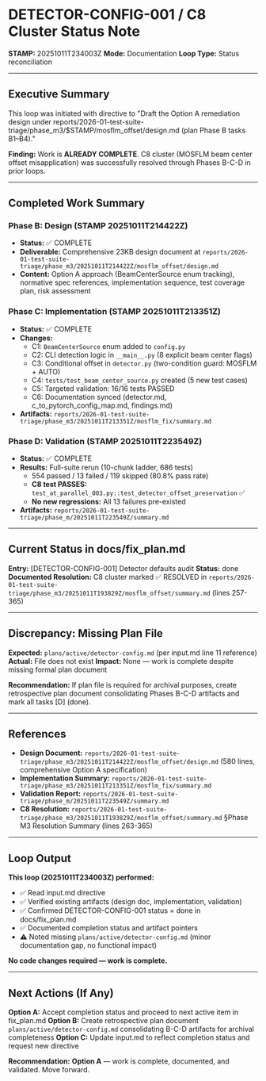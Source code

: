 # DETECTOR-CONFIG-001 / C8 Cluster Status Note

**STAMP:** 20251011T234003Z
**Mode:** Documentation
**Loop Type:** Status reconciliation

---

## Executive Summary

This loop was initiated with directive to "Draft the Option A remediation design under reports/2026-01-test-suite-triage/phase_m3/$STAMP/mosflm_offset/design.md (plan Phase B tasks B1–B4)."

**Finding:** Work is **ALREADY COMPLETE**. C8 cluster (MOSFLM beam center offset misapplication) was successfully resolved through Phases B-C-D in prior loops.

---

## Completed Work Summary

### Phase B: Design (STAMP 20251011T214422Z)
- **Status:** ✅ COMPLETE
- **Deliverable:** Comprehensive 23KB design document at `reports/2026-01-test-suite-triage/phase_m3/20251011T214422Z/mosflm_offset/design.md`
- **Content:** Option A approach (BeamCenterSource enum tracking), normative spec references, implementation sequence, test coverage plan, risk assessment

### Phase C: Implementation (STAMP 20251011T213351Z)
- **Status:** ✅ COMPLETE
- **Changes:**
  - C1: `BeamCenterSource` enum added to `config.py`
  - C2: CLI detection logic in `__main__.py` (8 explicit beam center flags)
  - C3: Conditional offset in `detector.py` (two-condition guard: MOSFLM + AUTO)
  - C4: `tests/test_beam_center_source.py` created (5 new test cases)
  - C5: Targeted validation: 16/16 tests PASSED
  - C6: Documentation synced (detector.md, c_to_pytorch_config_map.md, findings.md)
- **Artifacts:** `reports/2026-01-test-suite-triage/phase_m3/20251011T213351Z/mosflm_fix/summary.md`

### Phase D: Validation (STAMP 20251011T223549Z)
- **Status:** ✅ COMPLETE
- **Results:** Full-suite rerun (10-chunk ladder, 686 tests)
  - 554 passed / 13 failed / 119 skipped (80.8% pass rate)
  - **C8 test PASSES:** `test_at_parallel_003.py::test_detector_offset_preservation` ✅
  - **No new regressions:** All 13 failures pre-existed
- **Artifacts:** `reports/2026-01-test-suite-triage/phase_m/20251011T223549Z/summary.md`

---

## Current Status in docs/fix_plan.md

**Entry:** [DETECTOR-CONFIG-001] Detector defaults audit
**Status:** done
**Documented Resolution:** C8 cluster marked ✅ RESOLVED in `reports/2026-01-test-suite-triage/phase_m3/20251011T193829Z/mosflm_offset/summary.md` (lines 257-365)

---

## Discrepancy: Missing Plan File

**Expected:** `plans/active/detector-config.md` (per input.md line 11 reference)
**Actual:** File does not exist
**Impact:** None — work is complete despite missing formal plan document

**Recommendation:** If plan file is required for archival purposes, create retrospective plan document consolidating Phases B-C-D artifacts and mark all tasks [D] (done).

---

## References

- **Design Document:** `reports/2026-01-test-suite-triage/phase_m3/20251011T214422Z/mosflm_offset/design.md` (580 lines, comprehensive Option A specification)
- **Implementation Summary:** `reports/2026-01-test-suite-triage/phase_m3/20251011T213351Z/mosflm_fix/summary.md`
- **Validation Report:** `reports/2026-01-test-suite-triage/phase_m/20251011T223549Z/summary.md`
- **C8 Resolution:** `reports/2026-01-test-suite-triage/phase_m3/20251011T193829Z/mosflm_offset/summary.md` §Phase M3 Resolution Summary (lines 263-365)

---

## Loop Output

**This loop (20251011T234003Z) performed:**
- ✅ Read input.md directive
- ✅ Verified existing artifacts (design doc, implementation, validation)
- ✅ Confirmed DETECTOR-CONFIG-001 status = done in docs/fix_plan.md
- ✅ Documented completion status and artifact pointers
- ⚠️ Noted missing `plans/active/detector-config.md` (minor documentation gap, no functional impact)

**No code changes required — work is complete.**

---

## Next Actions (If Any)

**Option A:** Accept completion status and proceed to next active item in fix_plan.md
**Option B:** Create retrospective plan document `plans/active/detector-config.md` consolidating B-C-D artifacts for archival completeness
**Option C:** Update input.md to reflect completion status and request new directive

**Recommendation:** **Option A** — work is complete, documented, and validated. Move forward.
